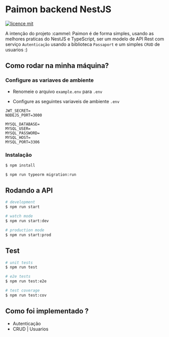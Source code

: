 # Paimon backend NestJS

[![licence mit](https://img.shields.io/badge/licence-MIT-blue.svg)](./LICENSE)

A intenção do projeto :cammel: Paimon é de forma simples, usando as melhores praticas do NestJS e TypeScript, ser um modelo de API Rest com serviço `Autenticação` usando a biblioteca `Passaport` e um simples `CRUD` de usuarios :)


## Como rodar na minha máquina?
### Configure as variaves de ambiente

- Renomeie o arquivo `example.env` para `.env`

- Configure as seguintes variaveis de ambiente `.env`


```
JWT_SECRET=
NODEJS_PORT=3000

MYSQL_DATABASE=
MYSQL_USER=
MYSQL_PASSWORD=
MYSQL_HOST=
MYSQL_PORT=3306
```

### Instalação

```bash
$ npm install
```
```bash
$ npm run typeorm migration:run
```


## Rodando a API

```bash
# development
$ npm run start

# watch mode
$ npm run start:dev

# production mode
$ npm run start:prod
```

## Test

```bash
# unit tests
$ npm run test

# e2e tests
$ npm run test:e2e

# test coverage
$ npm run test:cov
```




## Como foi implementado ?
  - Autenticação
  - CRUD | Usuarios
